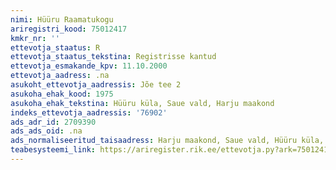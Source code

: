 ```yaml
---
nimi: Hüüru Raamatukogu
ariregistri_kood: 75012417
kmkr_nr: ''
ettevotja_staatus: R
ettevotja_staatus_tekstina: Registrisse kantud
ettevotja_esmakande_kpv: 11.10.2000
ettevotja_aadress: .na
asukoht_ettevotja_aadressis: Jõe tee 2
asukoha_ehak_kood: 1975
asukoha_ehak_tekstina: Hüüru küla, Saue vald, Harju maakond
indeks_ettevotja_aadressis: '76902'
ads_adr_id: 2709390
ads_ads_oid: .na
ads_normaliseeritud_taisaadress: Harju maakond, Saue vald, Hüüru küla, Jõe tee 2
teabesysteemi_link: https://ariregister.rik.ee/ettevotja.py?ark=75012417&ref=rekvisiidid
---
```

